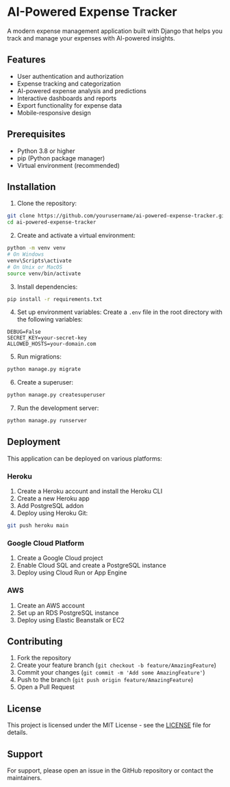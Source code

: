 # AI-Powered Expense Tracker

A modern expense management application built with Django that helps you track and manage your expenses with AI-powered insights.

## Features

- User authentication and authorization
- Expense tracking and categorization
- AI-powered expense analysis and predictions
- Interactive dashboards and reports
- Export functionality for expense data
- Mobile-responsive design

## Prerequisites

- Python 3.8 or higher
- pip (Python package manager)
- Virtual environment (recommended)

## Installation

1. Clone the repository:
```bash
git clone https://github.com/yourusername/ai-powered-expense-tracker.git
cd ai-powered-expense-tracker
```

2. Create and activate a virtual environment:
```bash
python -m venv venv
# On Windows
venv\Scripts\activate
# On Unix or MacOS
source venv/bin/activate
```

3. Install dependencies:
```bash
pip install -r requirements.txt
```

4. Set up environment variables:
Create a `.env` file in the root directory with the following variables:
```
DEBUG=False
SECRET_KEY=your-secret-key
ALLOWED_HOSTS=your-domain.com
```

5. Run migrations:
```bash
python manage.py migrate
```

6. Create a superuser:
```bash
python manage.py createsuperuser
```

7. Run the development server:
```bash
python manage.py runserver
```

## Deployment

This application can be deployed on various platforms:

### Heroku
1. Create a Heroku account and install the Heroku CLI
2. Create a new Heroku app
3. Add PostgreSQL addon
4. Deploy using Heroku Git:
```bash
git push heroku main
```

### Google Cloud Platform
1. Create a Google Cloud project
2. Enable Cloud SQL and create a PostgreSQL instance
3. Deploy using Cloud Run or App Engine

### AWS
1. Create an AWS account
2. Set up an RDS PostgreSQL instance
3. Deploy using Elastic Beanstalk or EC2

## Contributing

1. Fork the repository
2. Create your feature branch (`git checkout -b feature/AmazingFeature`)
3. Commit your changes (`git commit -m 'Add some AmazingFeature'`)
4. Push to the branch (`git push origin feature/AmazingFeature`)
5. Open a Pull Request

## License

This project is licensed under the MIT License - see the [LICENSE](LICENSE) file for details.

## Support

For support, please open an issue in the GitHub repository or contact the maintainers. 